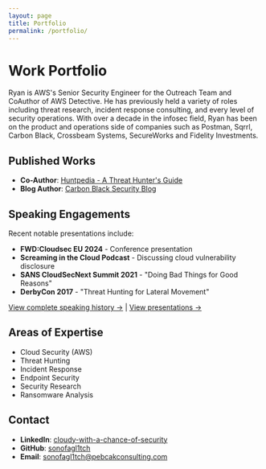 ```yaml
---
layout: page
title: Portfolio
permalink: /portfolio/
---
```


# Work Portfolio

Ryan is AWS's Senior Security Engineer for the Outreach Team and CoAuthor of AWS Detective. He has previously held a variety of roles including threat research, incident response consulting, and every level of security operations. With over a decade in the infosec field, Ryan has been on the product and operations side of companies such as Postman, Sqrrl, Carbon Black, Crossbeam Systems, SecureWorks and Fidelity Investments.

## Published Works
- **Co-Author**: [Huntpedia - A Threat Hunter's Guide](https://www.threathunting.net/files/huntpedia.pdf)
- **Blog Author**: [Carbon Black Security Blog](https://www.carbonblack.com/author/ryan-nolette/)

## Speaking Engagements
Recent notable presentations include:
- **FWD:Cloudsec EU 2024** - Conference presentation
- **Screaming in the Cloud Podcast** - Discussing cloud vulnerability disclosure
- **SANS CloudSecNext Summit 2021** - "Doing Bad Things for Good Reasons"
- **DerbyCon 2017** - "Threat Hunting for Lateral Movement"

[View complete speaking history →](speaking/) | [View presentations →](presentations/)

## Areas of Expertise
- Cloud Security (AWS)
- Threat Hunting
- Incident Response
- Endpoint Security
- Security Research
- Ransomware Analysis

## Contact
- **LinkedIn**: [cloudy-with-a-chance-of-security](https://www.linkedin.com/in/cloudy-with-a-chance-of-security)
- **GitHub**: [sonofagl1tch](https://github.com/sonofagl1tch)
- **Email**: sonofagl1tch@pebcakconsulting.com
